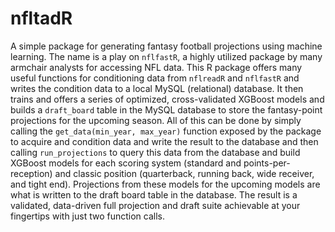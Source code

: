 # nfltadR
A simple package for generating fantasy football projections using machine learning. The name is a play on `nflfastR`, a highly utilized package by many armchair analysts for accessing NFL data. This R package offers many useful functions for conditioning data from `nflreadR` and `nflfastR` and writes the condition data to a local MySQL (relational) database. It then trains and offers a series of optimized, cross-validated XGBoost models and builds a `draft_board` table in the MySQL database to store the fantasy-point projections for the upcoming season. All of this can be done by simply calling the `get_data(min_year, max_year)` function exposed by the package to acquire and condition data and write the result to the database and then calling `run_projections` to query this data from the database and build XGBoost models for each scoring system (standard and points-per-reception) and classic position (quarterback, running back, wide receiver, and tight end). Projections from these models for the upcoming models are what is written to the draft board table in the database. The result is a validated, data-driven full projection and draft suite achievable at your fingertips with just two function calls.
